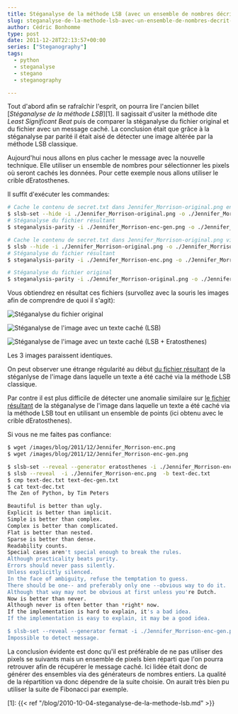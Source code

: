 ```yaml
---
title: Stéganalyse de la méthode LSB (avec un ensemble de nombres décrit par crible d’Eratosthenes)
slug: steganalyse-de-la-methode-lsb-avec-un-ensemble-de-nombres-decrit-par-crible-deratosthenes
author: Cédric Bonhomme
type: post
date: 2011-12-28T22:13:57+00:00
series: ["Steganography"]
tags:
  - python
  - steganalyse
  - stegano
  - steganography

---
```

Tout d'abord afin se rafraîchir l'esprit, on pourra lire l'ancien billet
[_Stéganalyse de la méthode LSB_][1]. Il sagissait d'usiter la méthode dite
_Least Significant Beat_ puis de comparer la stéganalyse du fichier original
et du fichier avec un message caché. La conclusion était que grâce à la
stéganalyse par parité il était aisé de détecter une image altérée par la
méthode LSB classique.

Aujourd'hui nous allons en plus cacher le message avec la nouvelle technique.
Elle utiliser un ensemble de nombres pour sélectionner les pixels
où seront cachés les données. Pour cette exemple nous allons utiliser le
crible dEratosthenes.

Il suffit d'exécuter les commandes:

```bash
# Cache le contenu de secret.txt dans Jennifer_Morrison-original.png en utilisant l'ensemble des nombres décrit par le crible d'Eratosthenes
$ slsb-set --hide -i ./Jennifer_Morrison-original.png -o ./Jennifer_Morrison-enc-gen.png --generator eratosthenes -f ./secret.txt
# Stéganalyse du fichier résultant 
$ steganalysis-parity -i ./Jennifer_Morrison-enc-gen.png -o ./Jennifer_Morrison-en-gen-steg.png

# Cache le contenu de secret.txt dans Jennifer_Morrison-original.png via la méthode <a href="https://www.cedricbonhomme.org/2010/10/01/lena/">LSB classique</a>
$ slsb --hide -i ./Jennifer_Morrison-original.png -o ./Jennifer_Morrison-enc.png  -f ./secret.txt 
# Stéganalyse du fichier résultant
$ steganalysis-parity -i ./Jennifer_Morrison-enc.png -o ./Jennifer_Morrison-en-steg.png 

# Stéganalyse du fichier original
$ steganalysis-parity -i ./Jennifer_Morrison-original.png -o ./Jennifer_Morrison-steg.png
```

Vous obtiendrez en résultat ces fichiers (survollez avec la souris les images afin de
comprendre de quoi il s'agit):

![Stéganalyse du fichier original](/images/blog/2011/12/Jennifer_Morrison-original.png)

![Stéganalyse de l'image avec un texte caché (LSB)](/images/blog/2011/12/Jennifer_Morrison-enc.png)
  
![Stéganalyse de l'image avec un texte caché (LSB + Eratosthenes)](/images/blog/2011/12/Jennifer_Morrison-enc-gen.png)
  

Les 3 images paraissent identiques.

On peut observer une étrange régularité au début
<a href="/images/blog/2011/12/Jennifer_Morrison-en-steg.png">du fichier résultant</a>
de la stéganlyse de l'image dans laquelle un texte a été caché via la méthode LSB classique.

Par contre il est plus difficile de détecter une anomalie similaire sur
<a href="/images/blog/2011/12/Jennifer_Morrison-en-gen-steg.png">le fichier résultant</a>
de la stéganalyse de l'image dans laquelle un texte a été caché via la méthode LSB
tout en utilisant un ensemble de points (ici obtenu avec le crible dEratosthenes).

Si vous ne me faites pas confiance:

```bash
$ wget /images/blog/2011/12/Jennifer_Morrison-enc.png
$ wget /images/blog/2011/12/Jennifer_Morrison-enc-gen.png

$ slsb-set --reveal --generator eratosthenes -i ./Jennifer_Morrison-enc-gen.png  -b text-dec-gen.txt
$ slsb --reveal  -i ./Jennifer_Morrison-enc.png  -b text-dec.txt
$ cmp text-dec.txt text-dec-gen.txt 
$ cat text-dec.txt 
The Zen of Python, by Tim Peters

Beautiful is better than ugly.
Explicit is better than implicit.
Simple is better than complex.
Complex is better than complicated.
Flat is better than nested.
Sparse is better than dense.
Readability counts.
Special cases aren't special enough to break the rules.
Although practicality beats purity.
Errors should never pass silently.
Unless explicitly silenced.
In the face of ambiguity, refuse the temptation to guess.
There should be one-- and preferably only one --obvious way to do it.
Although that way may not be obvious at first unless you're Dutch.
Now is better than never.
Although never is often better than *right* now.
If the implementation is hard to explain, it's a bad idea.
If the implementation is easy to explain, it may be a good idea.

$ slsb-set --reveal --generator fermat -i ./Jennifer_Morrison-enc-gen.png  -b text-dec-gen.txt
Impossible to detect message.
```

La conclusion évidente est donc qu'il est préférable de ne pas utiliser des
pixels se suivants mais un ensemble de pixels bien réparti que l'on pourra
retrouver afin de récupérer le message caché. Ici lidée était donc de générer
des ensembles via des générateurs de nombres entiers. La qualité de la
répartition va donc dépendre de la suite choisie. On aurait très bien pu
utiliser la suite de Fibonacci par exemple.

 [1]: {{< ref "/blog/2010-10-04-steganalyse-de-la-methode-lsb.md" >}}
